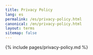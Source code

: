 ```yaml
---
title: Privacy Policy
lang: es
permalink: /es/privacy-policy.html
canonical: /en/privacy-policy.html
layout: terms
sitemap: false
---
```


{% include pages/privacy-policy.md %}
